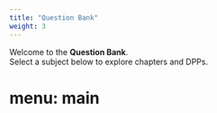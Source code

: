 ```yaml
---
title: "Question Bank"
weight: 3
---
```


Welcome to the **Question Bank**.  
Select a subject below to explore chapters and DPPs.
# menu: main
